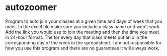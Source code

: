 # autozoomer
Program to auto join your classes at a given time and days of week that you meet.
In the excel file make sure you include a class name or it won't work. Add the link you
would use to join the meeting and then the time you meet in 24-hour format. The for every day that class 
meets put an x in the corresponding day of the week in the spreadsheet. I am not responsible for how you use this program and there are no guarantees it will always work. 
